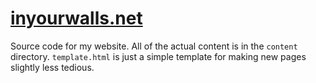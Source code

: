 # [inyourwalls.net](https://inyourwalls.net/)
Source code for my website. All of the actual content is in the `content` directory.
`template.html` is just a simple template for making new pages slightly less tedious.